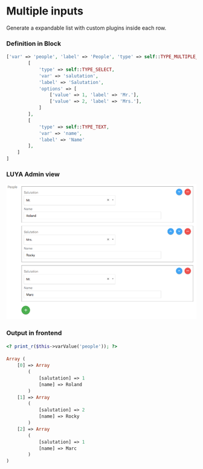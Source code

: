 # Multiple inputs

Generate a expandable list with custom plugins inside each row.

### Definition in Block

```php
['var' => 'people', 'label' => 'People', 'type' => self::TYPE_MULTIPLE_INPUTS, 'options' => [
        [
            'type' => self::TYPE_SELECT,
            'var' => 'salutation',
            'label' => 'Salutation',
            'options' => [
                ['value' => 1, 'label' => 'Mr.'],
                ['value' => 2, 'label' => 'Mrs.'],
            ]
        ],
        [
            'type' => self::TYPE_TEXT,
            'var' => 'name',
            'label' => 'Name'
        ],
    ]
]
```

### LUYA Admin view

![Example of multiple inputs in action](https://raw.githubusercontent.com/luyadev/luya/master/docs/guide/img/app-block-type-multiple-inputs-example.png "Multiple inputs in action")

### Output in frontend

```php
<? print_r($this->varValue('people')); ?>

Array (
    [0] => Array
        (
            [salutation] => 1
            [name] => Roland
        )
    [1] => Array
        (
            [salutation] => 2
            [name] => Rocky
        )
    [2] => Array
        (
            [salutation] => 1
            [name] => Marc
        )
)
```
